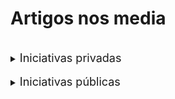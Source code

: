 <!-- # Energy Commons -->
<!--  **Tools and Information Database for the science, engineering, economics and politics of the Energy Transition**

Repository and open database for tutorials, computational tools, software implementions, technical documents, research papers, books and articles on the various aspects of the ongoing energy transition.
-->

 <!--## The politics of Energy  -->


# Artigos nos media

<br>

<details>
<summary> <span style="font-size:18px;"> Iniciativas privadas </span></summary>
<ul>

<li> <a href="https://www.sunenergy.pt/sunenergy-instala-solucao-de-autoconsumo-na-frutalmente/">SunEnergy instala solução de autoconsumo na Frutalmente</a> (sunenergy, 11/2014) </li>

<li> <a href="https://www.sunenergy.pt/sunenergy-instala-mais-de-800-paineis-na-natural-stone/">SunEnergy instala projeto de autoconsumo na Fábrica de Arroz de Gatões</a> (sunenergy, 04/2015) </li>

<li> <a href="https://www.sunenergy.pt/sunenergy-instala-mais-de-800-paineis-na-natural-stone/">SunEnergy instala mais de 800 painéis na Natural Stone</a> (sunenergy, 07/2015) </li>

<li> <a href="https://www.dinheirovivo.pt/outras/lojas-ikea-em-portugal-vao-produzir-energia-solar/">Lojas Ikea em Portugal vão produzir energia solar</a> (Dinheiro Vivo, 12/2015) </li>

<li> <a href="https://www.sunenergy.pt/novo-quartel-dos-bombeiros-de-cuba-ira-funcionar-a-energia-solar/">Novo quartel dos Bombeiros de Cuba irá funcionar a energia solar</a> (sunenergy, 04/2016) </li>

<li> <a href="https://www.sunenergy.pt/unidade-de-autoconsumo-instalada-em-restaurante/">SunEnergy instala 96 painéis solares na Biomaduro</a> (sunenergy, 04/2016) </li>

<li> <a href="https://www.sunenergy.pt/unidade-de-autoconsumo-instalada-em-restaurante/">Unidade de autoconsumo instalada em restaurante</a> (sunenergy, 05/2016) </li>

<li> <a href="https://www.sunenergy.pt/sunenergy-instala-unidade-de-autoconsumo-com-1-040-paineis-fotovoltaicos-na-fabrica-da-triangle-s/">SunEnergy instala unidade de autoconsumo com 1.040 painéis fotovoltaicos na fábrica da Triangle's</a> (sunenergy, 07/2016) </li>

<li> <a href="https://www.sunenergy.pt/autoconsumo-em-exploracao-agricola/">Autoconsumo em exploração agrícola</a> (sunenergy, 09/2016) </li>

<li> <a href="https://www.sunenergy.pt/mais-um-grande-projeto-de-autoconsumo-em-agueda/">Mais um grande projeto de autoconsumo em Águeda</a> (sunenergy, 09/2016) </li>

<li> <a href="https://www.sunenergy.pt/novo-projeto-de-autoconsumo-agora-em-cantanhede/">Novo projeto de autoconsumo, agora em Cantanhede</a> (sunenergy, 11/2016) </li>

<li> <a href="https://www.sunenergy.pt/sunenergy-executa-um-dos-maiores-projetos-de-autoconsumo-a-nivel-nacional/">SunEnergy executa um dos maiores projetos de autoconsumo a nível nacional</a> (sunenergy, 01/2017) </li>

<li> <a href="https://www.sunenergy.pt/cooperativa-vai-poupar-22-mil-euros-por-ano-e-ser-mais-sustentavel/">Cooperativa vai poupar 22 mil euros por ano e ser mais sustentável</a> (sunenergy, 05/2017) </li>

<li> <a href="https://www.sunenergy.pt/sunenergy-instala-240-paineis-solares-na-vfa-lider-nacional-de-produtos-de-natacao/">SunEnergy instala 240 painéis solares na VFA, líder nacional de produtos para natação</a> (sunenergy, 06/2017) </li>

<li> <a href="https://www.sunenergy.pt/sunenergy-chega-a-acordo-com-o-grupo-hoteleiro-mh-hotels-de-peniche/">SunEnergy chega a acordo para instalar 520 painéis solares fotovoltaicos em Hotel de Peniche</a> (sunenergy, 06/2017) </li>

<li> <a href="https://www.sunenergy.pt/sunenergy-equipa-oito-pontos-de-venda-da-litocar-no-centro-do-pais/">SunEnergy equipa oito pontos de venda da Litocar no centro do país</a> (sunenergy, 09/2017) </li>

<li> <a href="https://www.sunenergy.pt/sunenergy-instala-840-paineis-solares-na-epalfer/">SunEnergy instala 840 painéis solares na EPALFER</a> (sunenergy, 10/2017) </li>

<li> <a href="https://www.sunenergy.pt/sunenergy-ajuda-ciclofapril-poupar-25-000e-ano/">SunEnergy permite poupança anual de 40.000€ à FRUTITAIPINA</a> (sunenergy, 11/2017) </li>

<li> <a href="https://www.sunenergy.pt/sunenergy-ajuda-ciclofapril-poupar-25-000e-ano/">SunEnergy ajuda CicloFapril a poupar 25.000€ por ano</a> (sunenergy, 12/2017) </li>

<li> <a href="https://www.sunenergy.pt/sunenergy-desenvolve-projeto-inovador-na-uartronica/">SunEnergy desenvolve projeto inovador na UARTRÓNICA</a> (sunenergy, 03/2018) </li>

<li> <a href="https://www.sunenergy.pt/sunenergy-instala-paineis-solares-nas-caves-messias/">SunEnergy instala painéis solares nas Caves Messias</a> (sunenergy, 04/2018) </li>

<li> <a href="https://www.sonae.pt/pt/media/press-releases/115-centrais-fotovoltaicas-alimentam-estruturas-da-sonae-mc/">115 centrais fotovoltaicas alimentam estruturas da Sonae MC</a> (Sonae, 05/2018) </li>

<li> <a href="https://www.tribunaalentejo.pt/artigos/pegoes-vai-ter-ceramica-energia-100-fotovoltaica">Pegões vai ter cerâmica a energia 100% fotovoltaica</a> (Tribuna Alentejo, 06/2018) </li>

<li> <a href="https://www.sunenergy.pt/aposta-na-energia-solar-vai-permitir-poupanca-significativa-a-grafica-ideal-de-agueda/">Aposta na energia solar vai permitir poupança significativa à Gráfica Ideal de Águeda</a> (sunenergy, 06/2018) </li>

<li> <a href="https://www.sunenergy.pt/espaco-inovacao-em-oliveira-do-bairro-inova-com-a-ajuda-da-sunenergy/">Espaço Inovação inova no Autoconsumo com a ajuda da SunEnergy</a> (sunenergy, 08/2018) </li>

<li> <a href="https://greensavers.sapo.pt/crowdfunding-sustentavel-ajuda-ceramica-de-pegoes-a-evitar-180-toneladas-de-co2/
">Crowdfunding sustentável ajuda Cerâmica de Pegões a evitar 180 toneladas de CO2 por ano</a> (Green Savers, 10/2018) </li>

<li> <a href="https://www.sunenergy.pt/sunenergy-instala-mais-de-1-100-paineis-solares-na-ramalhos/">Sunenergy instala mais de 1.100 painéis solares na Ramalhos</a> (sunenergy, 10/2018) </li>

<li> <a href="https://www.sunenergy.pt/aramague-vai-poupar-20-mil-euros-por-ano-com-paineis-da-sunenergy/">Aramague poupa 20 mil euros ano com painéis da Sunenergy</a> (sunenergy, 11/2018) </li>

<li> <a href="https://www.sunenergy.pt/santa-casa-da-mealhada-poupa-20-mil-euros-em-energia/">Santa Casa da Mealhada poupa 20 mil euros em energia</a> (sunenergy, 12/2018) </li>

<li> <a href="https://gabrimat.pt/projetos/instalacao-de-paineis-solares-fotovoltaicos/">GABRIMAT: Instalação de painéis solares fotovoltaicos</a> (GABRIMAT, 11/2018) </li>

<li> <a href="https://www.carmim.eu/noticias/carmim-inaugura-central-fotovoltaica/">CARMIM inaugura central fotovoltaica</a> (CARMIM, 12/2018) </li>

<li> <a href="https://www.sunenergy.pt/torre-de-palma-wine-hotel-torna-se-energeticamente-sustentavel/">Torre de Palma Wine Hotel é energeticamente sustentável</a> (sunenergy, 02/2019) </li>

<li> <a href="https://www.wattson.pt/2019/03/30/sport-alges-e-dafundo-com-paineis-solares-reduz-fatura-do-gas-em-metade/">Sport Algés e Dafundo com painéis solares reduz fatura do gás em metade</a> (WATTSON, 03/2019) </li>

<li> <a href="https://www.sunenergy.pt/leirimetal-poupa-atraves-de-unidade-de-autoconsumo-fotovoltaico/">Leirimetal poupa através de unidade de autoconsumo</a> (sunenergy, 03/2019) </li>

<li> <a href="https://www.sunenergy.pt/paineis-solares-fotovoltaicos-eleclerc/">930 painéis solares fotovoltaicos vão permitir a hipermercado E.Leclerc poupar 42.000 euros por ano</a> (sunenergy, 05/2019)</li>

<li> <a href="https://www.sunenergy.pt/santa-casa-da-misericordia-poupa-20-mil-euros-ano-em-energia/">Santa Casa da Misericórdia de Águeda vai poupar 20 mil euros por ano em energia</a> (sunenergy, 05/2019)</li>

<li> <a href="https://www.sunenergy.pt/trincapeixe-poupa-ao-aderir-as-renovaveis/">SunEnergy leva mais uma empresa a poupar 12mil euros anuais após aderir às renováveis</a> (sunenergy, 06/2019)</li>

<li> <a href="https://www.sunenergy.pt/indelague-poupa-27-mil-euros-por-ano-com-solucao-de-autoconsumo-sunenergy/">Indelague poupa 27 mil euros por ano com solução de autoconsumo SunEnergy</a> (sunenergy, 07/2019)</li>

<li> <a href="https://www.sunenergy.pt/utad-assina-contrato-com-a-sunenergy/">UTAD passa a ser energeticamente eficiente com as soluções Sunenergy</a> (sunenergy, 09/2019)</li>

<li> <a href="https://www.dinheirovivo.pt/empresas/dona-da-sagres-investe-14-milhoes-em-paineis-solares/">Dona da Sagres investe 1,4 milhões em painéis solares</a> (Dinheiro Vivo, 11/2019) </li>

<li> <a href="https://www.dinheirovivo.pt/fazedores/heden-cowork-com-vista-para-o-rio-amigo-do-ambiente-e-da-cultura/">Heden. Cowork com vista para o rio, amigo do ambiente e da cultura</a> (Dinheiro Vivo, 11/2019) </li>

<li> <a href="https://www.noticiasdeaveiro.pt/oli-investiu-500-mil-euros-em-paineis-solares/">OLI investiu 500 mil euros em painéis solares</a> (Notícias de Aveiro, 11/2019) </li>

<li> <a href="https://www.sunenergy.pt/rodi-aposta-nas-renovaveis/">Rodi aposta nas energias renováveis com a ajuda da Sunenergy e poupa 115 000 euros por ano</a> (sunenergy, 11/2019)</li>

<li> <a href="https://www.sunenergy.pt/astrazeneca-celebra-contrato-com-a-sunenergy/">AstraZeneca vai reduzir emissões de CO2 em 110 toneladas por ano</a> (sunenergy, 11/2019)</li>

<li> <a href="https://www.sunenergy.pt/italbox-investe-em-solucao-sunenergy/">Italbox torna-se mais sustentável com investimento em 400 painéis fotovoltaicos para autoconsumo</a> (sunenergy, 12/2019)</li>

<li> <a href="https://www.dinheirovivo.pt/empresas/lidl-aposta-no-verde-fornecimento-e-100-de-energia-renovavel/
">Lidl aposta no verde. Fornecimento das lojas é 100% de energia renovável</a> (Dinheiro Vivo, 01/2020)</li>

<li> <a href="https://www.dinheirovivo.pt/empresas/dono-do-intermarche-investe-em-energia-solar/">Dono do Intermarché investe em energia solar</a> (Dinheiro Vivo, 01/2020)</li>

<li> <a href="https://www.sunenergy.pt/armazens-reis-contribuem-para-combater-alteracoes-climaticas-com-a-sunenergy/">Armazéns Reis em Aveiro dão contributo no combate às alterações climáticas com a instalação de 345 painéis solares pela Sunenergy</a> (sunenergy, 02/2020)</li>

<li> <a href="https://expresso.pt/economia/2020-03-06-GoParity-lanca-financiamento-colaborativo-para-dar-energia-solar-a-lar-de-idosos-em-Borba">GoParity lança financiamento colaborativo para dar energia solar a lar de idosos em Borba</a> (Expresso, 03/2020)</li>

<li> <a href="https://www.diariocoimbra.pt/noticia/55312
">SunEnergy instala painéis em cinco escolas de Viseu</a> (Diário de Coimbra, 03/2020)</li>

<li> <a href="https://www.sunenergy.pt/projeto-de-autoconsumo-da-sunenergy-capacita-a-logoplaste-com-energia-sustentavel/">Projeto de autoconsumo da SunEnergy capacita a Logoplaste com energia sustentável</a> (sunenergy, 04/2020)</li>

<li> <a href="https://www.dinheirovivo.pt/empresas/jeronimo-martins-investe-12-milhoes-em-energia-solar-em-valongo/
">Jerónimo Martins investe 1,2 milhões em energia solar em Valongo</a> (Dinheiro Vivo, 05/2020)</li>

<li> <a href="https://eco.sapo.pt/2020/05/06/cin-quer-ser-mais-sustentavel-investe-200-mil-euros-para-produzir-31-da-energia-que-consome/
">CIN quer ser mais sustentável. Investe 200 mil euros para produzir 31% da energia que consome</a> (ECO, 05/2020)</li>

<li> <a href="https://eco.sapo.pt/2020/05/11/sunenergy-instala-850-paineis-solares-na-miranda-irmao-vai-permitir-poupanca-de-38-mil-euros-por-ano/
">Fábrica de bicicletas de Águeda instala mais 850 painéis solares. Vai poupar 38 mil euros por ano em energia</a> (ECO, 05/2020)</li>

<li> <a href="https://www.radiocampanario.com/ultimas/regional/nova-delta-instalou-870-paineis-solares-em-campo-maior
">Nova Delta instalou 870 painéis solares em Campo Maior</a> (Diário Campanário, 07/2020)</li>

<li> <a href="http://avozdoalgarve.pt/d/infralobo-instalao-de-painis-fotovoltaicos-tornam-edifcio-autossustentvel/44514">Infralobo - Instalação de Painéis Fotovoltaicos tornam edifício autossustentável</a> (A voz do @lgarve, 05/2020)</li>

<li> <a href="https://jornaleconomico.sapo.pt/noticias/sporting-firma-parceria-com-edp-e-equipa-academia-de-alcochete-com-600-paineis-solares-para-autoconsumo-594747">Sporting firma parceria com EDP e equipa Academia de Alcochete com 600 painéis solares para autoconsumo</a> (Jornal Económico, 05/2020)</li>

<li> <a href="https://agriterra.pt/Artigos/307889-Olival-energia-solar-agricultura-historia-maos-dadas-na-fronteira-entre-Portugal-Espanha.html">Olival: energia solar, agricultura e história de mãos dadas na fronteira entre Portugal e Espanha</a> (Agriterra, 06/2020)</li>

<li> <a href="https://eco.sapo.pt/2020/06/30/caetano-coatings-instala-paineis-solares-para-autoconsumo-reduz-130-toneladas-de-co2-por-ano/">Caetano Coatings instala painéis solares para autoconsumo. Reduz 130 toneladas de CO2 por ano</a> (ECO, 06/2020)</li>

<li> <a href="https://postal.pt/economia/2020-08-17-SunEnergy-instalou-6.300-paineis-solares-no-primeiro-semestre-de-2020">SunEnergy instalou 6.300 painéis solares no primeiro semestre de 2020</a> (postal, 07/2020)</li>

<li> <a href="https://www.jornaldenegocios.pt/sustentabilidade/smart-cities/detalhe/20200715-1136-primeiro-bairro-solar-do-pais-estreia-se-em-belas
">Primeiro bairro solar do país estreia-se em Belas</a> (Jornal de Negócios, 07/2020)</li>

<li> <a href="https://www.idealista.pt/news/financas/investimentos/2020/07/22/44046-sonae-investe-11-milhoes-para-construir-o-edificio-mais-sustentavel-de-portugal-na">Sonae investe 11 milhões para construir o edifício mais sustentável de Portugal – na Maia</a> (idealista news, 07/2020)</li>

<li> <a href="https://www.sunenergy.pt/fumeiros-porfirios-poupa-20mil-ano-com-460-paineis-solares/">Instalação de 460 painéis solares da SunEnergy leva Fumeiros Porfírios a poupar 20 mil euros/ano</a> (sunenergy, 07/2020)</li>

<li> <a href="https://www.jornaldenegocios.pt/empresas/detalhe/ikea-aposta-em-energia-solar-e-moveis-usados">Ikea aposta em energia solar e móveis usados</a> (Jornal de Negócios, 08/2020)</li>

<li> <a href="https://ominho.pt/empresa-de-famalicao-instala-parque-solar-e-vai-poupar-35-na-fatura-energetica/">Empresa de Famalicão instala parque solar e vai poupar 35% na fatura energética</a> (O Minho, 08/2020)</li>

<li> <a href="https://www.sunenergy.pt/o-projeto-para-a-exporlux-contemplou-a-instalacao-de-562-paineis-solares-fotovoltaicos-de-380w/">Projeto de autoconsumo da Sunenergy leva a poupança anual de 23 mil€ à Exporlux</a> (sunenergy, 08/2020)</li>

<li> <a href="https://jornaleconomico.sapo.pt/noticias/silopor-vai-investir-mais-de-meio-milhao-de-euros-na-instalacao-de-1-650-paineis-solares-na-trafaria-633588">Silopor vai investir mais de meio milhão de euros na instalação de 1.650 painéis solares na Trafaria</a> (Jornal Económico, 09/2020)</li>

<li> <a href="https://observador.pt/2020/09/16/empresa-de-aveiro-poupa-105-mil-euros-num-ano-com-producao-de-energia-solar/">Empresa de Aveiro poupa 105 mil euros num ano com produção de energia solar</a> (Observador, 09/2020)</li>

<li> <a href="https://revistacargo.pt/laso-transportes-aposta-na-energia-solar-para-as-suas-dependencias-em-portugal/">LASO Transportes aposta na energia solar para as suas dependências em Portugal</a> (Revista Cargo, 09/2020)</li>

<li> <a href="https://www.sunenergy.pt/sunenergy-instala-paineis-solares-no-hospital-infante-d-pedro/">SunEnergy instala 720 painéis solares no Hospital Infante D. Pedro</a> (Sun Energy, 09/2020)</li>

</ul>
</details>

<br>

<details>
<summary> <span style="font-size:18px;">  Iniciativas públicas </span></summary>
<ul>

<li> <a href="https://www.sunenergy.pt/sunenergy-ajuda-camara-municipal-de-agueda-a-poupar-mais-de-30-000eano/">SunEnergy ajuda Câmara Municipal de Águeda a poupar mais de 30.000€/ano</a> (sunenergy, 12/2016) </li>

<li> <a href="https://www.sunenergy.pt/sunenergy-liga-a-camara-municipal-de-albergaria-a-velha-ao-sol/">SunEnergy liga a Câmara Municipal de Albergaria-a-Velha ao sol</a> (sunenergy, 07/2017) </li>

<li> <a href="https://www.sunenergy.pt/sunenergy-vence-concurso-publico-do-municipio-da-figueira-da-foz/">SunEnergy vence concurso público do Município da Figueira da Foz</a> (sunenergy, 01/2018) </li>

<li> <a href="https://www.sunenergy.pt/escola-superior-de-enfermagem-do-porto-escolhe-a-sunenergy-para-aposta-nas-energias-renovaveis/">ESEP escolhe a SunEnergy para aposta nas energias renováveis</a> (sunenergy, 05/2018) </li>

<li> <a href="https://www.jornaldenegocios.pt/economia/autarquias/detalhe/camara-de-lisboa-quer-ter-central-fotovoltaica-a-funcionar-em-2020">Câmara de Lisboa quer ter central fotovoltaica a funcionar em 2020</a> (Jornal de Negócios, 07/2018) </li>

<li> <a href="https://www.sunenergy.pt/instituto-politecnico-da-guarda-produz-150-000-kwh-por-ano-com-sunenergy/">Instituto Politécnico da Guarda produz 150.000 kWh por ano com a SunEnergy</a> (sunenergy, 10/2018) </li>

<li> <a href="https://www.publico.pt/2019/03/19/local/noticia/plano-lisboa-liga-campeoes-energia-solar-1866026
">Um plano para pôr Lisboa na Liga dos Campeões da Energia Solar</a> (Público, 03/2019) </li>

<li> <a href="https://www.sunenergy.pt/sunenergy-paineis-de-autoconsumo-comunidade-intermunicipal-regiao-de-coimbra-cim/">SunEnergy instala 170 painéis de autoconsumo com a Comunidade Intermunicipal da Região de Coimbra (CIM)</a> (sunenergy, 05/2019)</li>

<li> <a href="https://www.radiocampanario.com/ultimas/regional/edia-lanca-concurso-para-o-maior-projeto-fotovoltaico-flutuante-da-europa">EDIA lança concurso para o maior projeto fotovoltaico flutuante da Europa</a> (Diário Campanário, 10/2019)</li>

<li> <a href="https://www.publico.pt/2019/10/18/local/noticia/algarve-vai-incentivar-opcao-energia-solar-comecando-edificios-municipais-1890589">Algarve vai incentivar a opção pela energia solar começando pelos edifícios municipais
</a> (Público, 10/2019)</li>

<li> <a href="https://www.sulinformacao.pt/2019/11/culatra-publica-agenda-de-transicao-para-as-energias-limpas/">Culatra publica agenda de transição para as energias limpas</a> (Sulinformação, 11/2019)</li>

<li> <a href="https://www.noticiasaominuto.com/economia/1400971/coimbra-quer-regulamento-para-incentivar-producao-de-energia-fotovoltaica">Coimbra quer regulamento para incentivar produção de energia fotovoltaica</a> (Notícias ao Minuto, 01/2020)</li>

<li> <a href="https://visao.sapo.pt/volt/2020-02-19-acores-renovaveis-vao-fornecer-65-da-energia-da-graciosa/">Açores: renováveis vão fornecer 65% da energia da Graciosa</a> (Visão, 02/2020)</li>

<li> <a href="https://www.noticiasdeaveiro.pt/oliveira-de-azemeis-faz-investimento-em-eficiencia-energetica/">Oliveira de Azeméis faz investimento em eficiência energética</a> (Notícias de Aveiro, 06/2020)</li>

<li> <a href="https://observador.pt/2020/07/08/viana-do-castelo-avalia-impacto-de-ilhas-flutuantes-de-energia-solar-no-rio-lima/">Viana do Castelo avalia impacto de ilhas flutuantes de energia solar no rio Lima</a> (Observador, 07/2020)</li>

<li> <a href="https://www.publico.pt/2020/07/29/local/noticia/ilha-berlenga-troca-diesel-energia-solar-tornase-100-sustentavel-1926212">Ilha da Berlenga troca diesel por energia solar e torna-se 100% sustentável</a> (Público, 07/2020)</li>

<li> <a href="http://www.cidadetomar.pt/2020/08/07/empresas-negocios/empresa-tomarense-instala-a-primeira-central-solar-da-forca-aerea-para-autoconsumo/">Empresa tomarense instala a primeira Central Solar da Força Aérea para autoconsumo</a> (Cidade de Tomar, 08/2020)</li>

<li> <a href="https://www.sulinformacao.pt/2020/09/loule-e-um-caso-serio-de-aposta-na-transicao-energetica-a-nivel-nacional/">Loulé é um caso sério de aposta na transição energética a nível nacional</a> (Sulinformação, 09/2020)</li>

<li> <a href="https://www.noticiasdeaveiro.pt/criacao-de-uma-comunidade-de-energia-renovavel-cer-piloto-em-aveiro/">Criação de uma Comunidade de Energia Renovável (CER) piloto em Aveiro</a> (Notícias de Aveiro, 09/2020)</li>

<li> <a href="https://www.jornaldofundao.pt/economia/o-exemplo-das-berlengas-na-energia-renovavel/">O exemplo das Berlengas na energia renovável</a> (Jornal do Fundão, 10/2020)</li>

</ul>
</details>